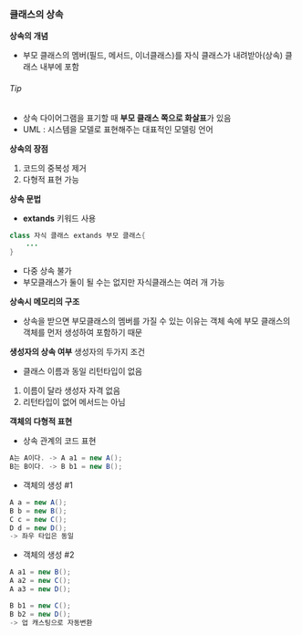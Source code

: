 ### 클래스의 상속
<b>상속의 개념</b>
- 부모 클래스의 멤버(필드, 메서드, 이너클래스)를 자식 클래스가 내려받아(상속) 클래스 내부에 포함

###### Tip
- 상속 다이어그램을 표기할 때 <b>부모 클래스 쪽으로 화살표</b>가 있음
- UML : 시스템을 모델로 표현해주는 대표적인 모델링 언어

<b>상속의 장점</b>
1. 코드의 중복성 제거
2. 다형적 표현 가능

<b>상속 문법</b>
- <b>extands</b> 키워드 사용
```java
class 자식 클래스 extands 부모 클래스{
    ...
}
```

- 다중 상속 불가
- 부모클래스가 둘이 될 수는 없지만 자식클래스는 여러 개 가능

<b>상속시 메모리의 구조</b>
- 상속을 받으면 부모클래스의 멤버를 가질 수 있는 이유는 객체 속에 부모 클래스의 객체를 먼저 생성하여 포함하기 때문

<b>생성자의 상속 여부</b>
생성자의 두가지 조건
- 클래스 이름과 동일 리턴타입이 없음
1. 이름이 달라 생성자 자격 없음
2. 리턴타입이 없어 메서드는 아님

<b>객체의 다형적 표현</b><br>
- 상속 관계의 코드 표현<br>
```java
A는 A이다. -> A a1 = new A();
B는 B이다. -> B b1 = new B();
```
- 객체의 생성 #1<br>
```java
A a = new A();
B b = new B();
C c = new C();
D d = new D();
-> 좌우 타입은 동일
```
- 객체의 생성 #2<br>
```java
A a1 = new B();
A a2 = new C();
A a3 = new D();

B b1 = new C();
B b2 = new D();
-> 업 캐스팅으로 자동변환
```

